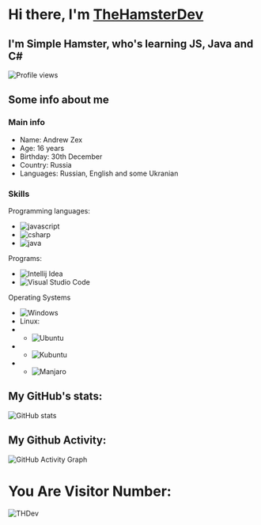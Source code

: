 # Hi there, I'm [TheHamsterDev](https://andrewzex.ru)
## I'm Simple Hamster, who's learning JS, Java and C#

![Profile views](https://gpvc.arturio.dev/Andrew-Zex)  

## Some info about me
### Main info
- Name: Andrew Zex
- Age: 16 years
- Birthday: 30th December
- Country: Russia
- Languages: Russian, English and some Ukranian

### Skills
Programming languages:
- ![javascript](https://img.shields.io/static/v1?label=&message=JavaScript&color=191919&style=for-the-badge&logo=JavaScript)
- ![csharp](https://img.shields.io/static/v1?label=&message=C%23&color=191919&style=for-the-badge&logo=C%20Sharp&logoColor=239120)
- ![java](https://img.shields.io/static/v1?label=&message=Java&color=191919&style=for-the-badge&logo=Oracle&logoColor=FF6600)

Programs:
- ![Intellij Idea](https://img.shields.io/static/v1?label=&message=IntelliJ+IDEA&color=191919&style=for-the-badge&logo=Intellij%20Idea&logoColor=ffffff)
- ![Visual Studio Code](https://img.shields.io/static/v1?label=&message=VSCode&color=191919&style=for-the-badge&logo=Visual+Studio+Code&logoColor=007ACC)

Operating Systems
- ![Windows](https://img.shields.io/static/v1?label=&message=Windows&color=191919&style=for-the-badge&logo=Windows&logoColor=007ACC)
- Linux:
- - ![Ubuntu](https://img.shields.io/static/v1?label=&message=Ubuntu&color=191919&style=for-the-badge&logo=Ubuntu&logoColor=FF6600)
- - ![Kubuntu](https://img.shields.io/static/v1?label=&message=Kubuntu&color=191919&style=for-the-badge&logo=Kubuntu&logoColor=0079C1)
- - ![Manjaro](https://img.shields.io/static/v1?label=&message=Manjaro&color=191919&style=for-the-badge&logo=Manjaro&logoColor=35BF5C)
## My GitHub's stats:
![GitHub stats](https://github-readme-stats.vercel.app/api?username=Andrew-Zex&theme=radical&show_icons=true&title_color=00FF00)  


## My Github Activity: 
![GitHub Activity Graph](https://activity-graph.herokuapp.com/graph?username=Andrew-Zex)  



# You Are Visitor Number:
![THDev](https://count.getloli.com/get/@THDev?theme=gelbooru)
